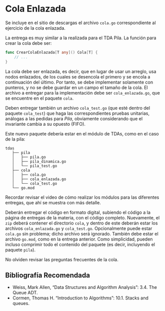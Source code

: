 # Cola Enlazada

Se incluye en el sitio de descargas el archivo `cola.go` correspondiente al ejercicio de la cola enlazada.

La entrega es muy similar a la realizada para el TDA Pila. La función para crear la cola debe ser:

```go
func CrearColaEnlazada[T any]() Cola[T] {
    // ...
}
```

La cola debe ser enlazada, es decir, que en lugar de usar un arreglo, usa nodos enlazados, de los cuales se desencola el primero y se encola a continuación del último. Por tanto, se debe implementar solamente con punteros, y no se debe guardar en un campo el tamaño de la cola. El archivo a entregar para la implementación debe ser `cola_enlazada.go`, que se encuentre en el paquete `cola`.

Deben entregar también un archivo `cola_test.go` (que esté dentro del paquete `cola_test`) que haga las correspondientes pruebas unitarias, análogas a las pedidas para *Pila*, obviamente considerando que el invariante cambia a su opuesto (FIFO).

Este nuevo paquete debería estar en el módulo de TDAs, como en el caso de la pila:

```
tdas
   ├── pila
   │   ├── pila.go
   │   ├── pila_dinamica.go
   │   └── pila_test.go
   ├── cola
   │   ├── cola.go
   │   ├── cola_enlazada.go
   │   └── cola_test.go
   └── go.mod
```

Recordar revisar el video de cómo realizar los módulos para las diferentes entregas, que ahí se muestra con más detalle.

Deberán entregar el código en formato digital, subiendo el código a la página de entregas de la materia, con el código completo. Nuevamente, el `zip` deberá contener el directorio `cola`, y dentro de este deberán estar los archivos `cola_enlazada.go` y `cola_test.go`. Opcionalmente puede estar `cola.go` sin problema; dicho archivo será ignorado. También debe estar el archivo `go.mod`, como en la entrega anterior. Como simplicidad, pueden incluso comprimir todo el contenido del paquete (es decir, incluyendo el paquete `pila`).

No olviden revisar las preguntas frecuentes de la cola.

## Bibliografía Recomendada

- Weiss, Mark Allen, “Data Structures and Algorithm Analysis”: 3.4. The Queue ADT.
- Cormen, Thomas H. “Introduction to Algorithms”: 10.1. Stacks and queues.

